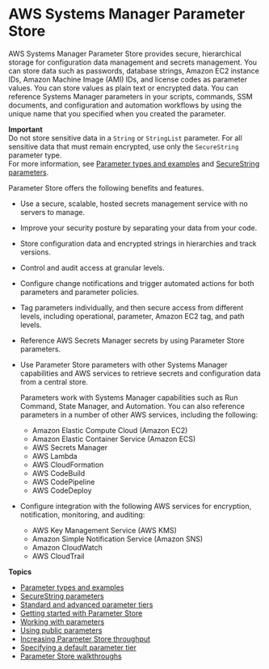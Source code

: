 # AWS Systems Manager Parameter Store<a name="systems-manager-parameter-store"></a>

AWS Systems Manager Parameter Store provides secure, hierarchical storage for configuration data management and secrets management\. You can store data such as passwords, database strings, Amazon EC2 instance IDs, Amazon Machine Image \(AMI\) IDs, and license codes as parameter values\. You can store values as plain text or encrypted data\. You can reference Systems Manager parameters in your scripts, commands, SSM documents, and configuration and automation workflows by using the unique name that you specified when you created the parameter\. 

**Important**  
Do not store sensitive data in a `String` or `StringList` parameter\. For all sensitive data that must remain encrypted, use only the `SecureString` parameter type\.  
For more information, see [Parameter types and examples](parameter-store-about-examples.md) and [SecureString parameters](sysman-paramstore-securestring.md)\.

Parameter Store offers the following benefits and features\.
+ Use a secure, scalable, hosted secrets management service with no servers to manage\.
+ Improve your security posture by separating your data from your code\.
+ Store configuration data and encrypted strings in hierarchies and track versions\.
+ Control and audit access at granular levels\.
+ Configure change notifications and trigger automated actions for both parameters and parameter policies\.
+ Tag parameters individually, and then secure access from different levels, including operational, parameter, Amazon EC2 tag, and path levels\. 
+ Reference AWS Secrets Manager secrets by using Parameter Store parameters\.
+ Use Parameter Store parameters with other Systems Manager capabilities and AWS services to retrieve secrets and configuration data from a central store\. 

  Parameters work with Systems Manager capabilities such as Run Command, State Manager, and Automation\. You can also reference parameters in a number of other AWS services, including the following:
  + Amazon Elastic Compute Cloud \(Amazon EC2\)
  + Amazon Elastic Container Service \(Amazon ECS\)
  + AWS Secrets Manager
  + AWS Lambda
  + AWS CloudFormation
  + AWS CodeBuild
  + AWS CodePipeline
  + AWS CodeDeploy
+ Configure integration with the following AWS services for encryption, notification, monitoring, and auditing:
  + AWS Key Management Service \(AWS KMS\)
  + Amazon Simple Notification Service \(Amazon SNS\)
  + Amazon CloudWatch
  + AWS CloudTrail

**Topics**
+ [Parameter types and examples](parameter-store-about-examples.md)
+ [SecureString parameters](sysman-paramstore-securestring.md)
+ [Standard and advanced parameter tiers](parameter-store-advanced-parameters.md)
+ [Getting started with Parameter Store](sysman-paramstore-settingup.md)
+ [Working with parameters](sysman-paramstore-working.md)
+ [Using public parameters](parameter-store-public-parameters.md)
+ [Increasing Parameter Store throughput](parameter-store-throughput.md)
+ [Specifying a default parameter tier](ps-default-tier.md)
+ [Parameter Store walkthroughs](sysman-paramstore-walk.md)